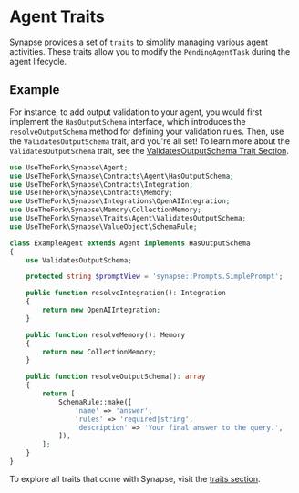 # Agent Traits

Synapse provides a set of `traits` to simplify managing various agent activities. These traits allow you to modify the `PendingAgentTask` during the agent lifecycle.

## Example
For instance, to add output validation to your agent, you would first implement the `HasOutputSchema` interface, which introduces the `resolveOutputSchema` method for defining your validation rules. Then, use the `ValidatesOutputSchema` trait, and you're all set! To learn more about the `ValidatesOutputSchema` trait, see the [ValidatesOutputSchema Trait Section](/traits/validates-output-schema).

```php
use UseTheFork\Synapse\Agent;
use UseTheFork\Synapse\Contracts\Agent\HasOutputSchema;
use UseTheFork\Synapse\Contracts\Integration;
use UseTheFork\Synapse\Contracts\Memory;
use UseTheFork\Synapse\Integrations\OpenAIIntegration;
use UseTheFork\Synapse\Memory\CollectionMemory;
use UseTheFork\Synapse\Traits\Agent\ValidatesOutputSchema;
use UseTheFork\Synapse\ValueObject\SchemaRule;

class ExampleAgent extends Agent implements HasOutputSchema
{
    use ValidatesOutputSchema;

    protected string $promptView = 'synapse::Prompts.SimplePrompt';

    public function resolveIntegration(): Integration
    {
        return new OpenAIIntegration;
    }

    public function resolveMemory(): Memory
    {
        return new CollectionMemory;
    }

    public function resolveOutputSchema(): array
    {
        return [
            SchemaRule::make([
                'name' => 'answer',
                'rules' => 'required|string',
                'description' => 'Your final answer to the query.',
            ]),
        ];
    }
}
```

To explore all traits that come with Synapse, visit the [traits section](/traits/index).
